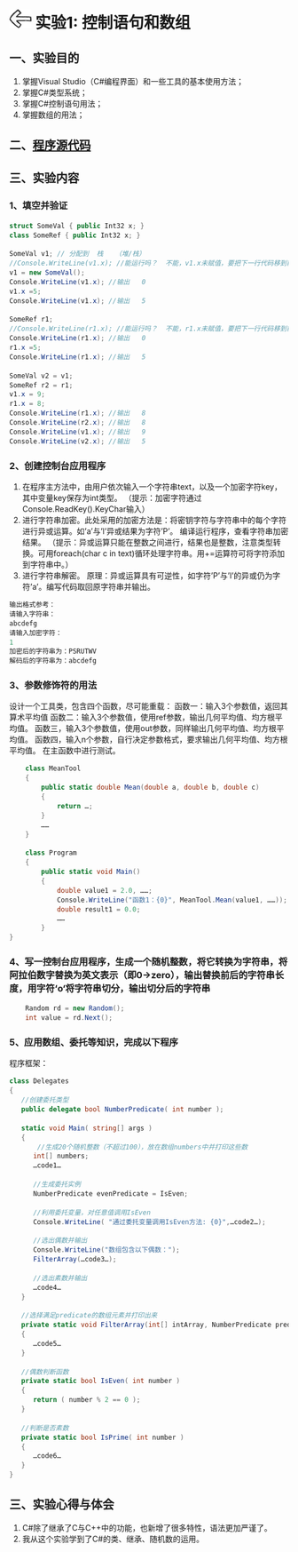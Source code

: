 # [<img style="width:40px;transform:rotate(180deg);" src="../../../assets/image/back.jpg"/>](../index.md) 实验1: 控制语句和数组

## 一、实验目的

1. 掌握Visual Studio（C#编程界面）和一些工具的基本使用方法；
2. 掌握C#类型系统；
3. 掌握C#控制语句用法；
4. 掌握数组的用法；

## 二、[程序源代码](../../code/index.md)

## 三、实验内容

### 1、填空并验证

```c#
struct SomeVal { public Int32 x; }
class SomeRef { public Int32 x; }

SomeVal v1; // 分配到  栈   （堆/栈）
//Console.WriteLine(v1.x); //能运行吗？  不能，v1.x未赋值，要把下一行代码移到前面。
v1 = new SomeVal();
Console.WriteLine(v1.x); //输出   0
v1.x =5;
Console.WriteLine(v1.x); //输出   5

SomeRef r1;
//Console.WriteLine(r1.x); //能运行吗？  不能，r1.x未赋值，要把下一行代码移到前面。r1 = new SomeRef(); // 分配到  堆   （堆/栈）
Console.WriteLine(r1.x); //输出   0
r1.x =5;
Console.WriteLine(r1.x); //输出   5

SomeVal v2 = v1;
SomeRef r2 = r1;
v1.x = 9;
r1.x = 8;
Console.WriteLine(r1.x); //输出   8
Console.WriteLine(r2.x); //输出   8
Console.WriteLine(v1.x); //输出   9
Console.WriteLine(v2.x); //输出   5
```

### 2、创建控制台应用程序

1. 在程序主方法中，由用户依次输入一个字符串text，以及一个加密字符key，其中变量key保存为int类型。
（提示：加密字符通过Console.ReadKey().KeyChar输入）
2. 进行字符串加密。此处采用的加密方法是：将密钥字符与字符串中的每个字符进行异或运算。如’a’与’l’异或结果为字符’P’。
编译运行程序，查看字符串加密结果。
（提示：异或运算只能在整数之间进行，结果也是整数，注意类型转换。可用foreach(char c in text)循环处理字符串。用+=运算符可将字符添加到字符串中。）
3. 进行字符串解密。
原理：异或运算具有可逆性，如字符’P’与’l’的异或仍为字符’a’。编写代码取回原字符串并输出。

```js
输出格式参考：
请输入字符串：
abcdefg
请输入加密字符：
1
加密后的字符串为：PSRUTWV
解码后的字符串为：abcdefg
```

### 3、参数修饰符的用法

设计一个工具类，包含四个函数，尽可能重载：
函数一：输入3个参数值，返回其算术平均值
函数二：输入3个参数值，使用ref参数，输出几何平均值、均方根平均值。
函数三，输入3个参数值，使用out参数，同样输出几何平均值、均方根平均值。
函数四，输入n个参数，自行决定参数格式，要求输出几何平均值、均方根平均值。
在主函数中进行测试。

```c#
    class MeanTool
    {
        public static double Mean(double a, double b, double c)
        {
            return …;
        }
        ……
    }

    class Program
    {
        public static void Main()
        {
            double value1 = 2.0, ……;
            Console.WriteLine("函数1：{0}", MeanTool.Mean(value1, ……));
            double result1 = 0.0;
            ……
        }
}
```

### 4、写一控制台应用程序，生成一个随机整数，将它转换为字符串，将阿拉伯数字替换为英文表示（即0→zero），输出替换前后的字符串长度，用字符‘o‘将字符串切分，输出切分后的字符串

```c#
    Random rd = new Random();
    int value = rd.Next();
```

### 5、应用数组、委托等知识，完成以下程序

程序框架：

```c#
class Delegates
{
   //创建委托类型
   public delegate bool NumberPredicate( int number );

   static void Main( string[] args )
   {
       //生成20个随机整数（不超过100），放在数组numbers中并打印这些数
      int[] numbers;
      …code1…

      //生成委托实例
      NumberPredicate evenPredicate = IsEven;

      //利用委托变量，对任意值调用IsEven
      Console.WriteLine( "通过委托变量调用IsEven方法: {0}",…code2…);

      //选出偶数并输出
      Console.WriteLine("数组包含以下偶数：");
      FilterArray(…code3…);

      //选出素数并输出
      …code4…
   }

   //选择满足predicate的数组元素并打印出来
   private static void FilterArray(int[] intArray, NumberPredicate predicate)
   {
      …code5…
   }

   //偶数判断函数
   private static bool IsEven( int number )
   {
      return ( number % 2 == 0 );
   }

   //判断是否素数
   private static bool IsPrime( int number )
   {
      …code6…
   }
}
```

## 三、实验心得与体会

1. C#除了继承了C与C++中的功能，也新增了很多特性，语法更加严谨了。
2. 我从这个实验学到了C#的类、继承、随机数的运用。

